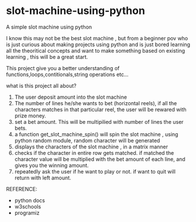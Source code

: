 # slot-machine-using-python
A simple slot machine using python

I know this may not be the best slot machine , but from a beginner pov who  is just curious about making projects using python and is just bored learning all the theoritical concepts and want to make something based on existing learning , this will be a great start.

This project give you a better understanding of functions,loops,contitionals,string operations etc... 

what is this project all about?
1. The user deposit amount into the slot machine
2. The number of lines he/she wants to bet (horizontal reels), if all the characters matches in that particular reel, the user will be rewared with prize money.  
3. set a bet amount. This will be multipilied with number of lines the user bets.
4. a function get_slot_machine_spin() will spin the slot machine , using python random module, random character will be generated
5. displays the characters of the slot machine , in a matrix manner
6. checks if the character in entire row gets matched. if matched the character value will be multiplied with the bet amount of each line, and gives you the winning amount.
7. repeatedly ask the user if he want to play or not. if want to quit will return with left amount.

REFERENCE:
- python docs
- w3schools
- programiz
